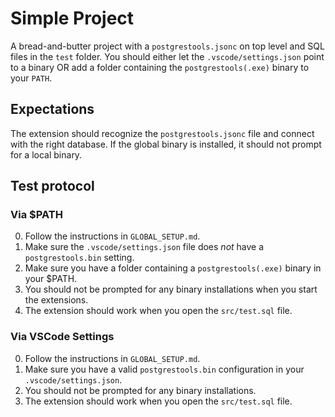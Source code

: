# Simple Project

A bread-and-butter project with a `postgrestools.jsonc` on top level and SQL files in the `test` folder.
You should either let the `.vscode/settings.json` point to a binary OR add a folder containing the `postgrestools(.exe)` binary to your `PATH`.

## Expectations

The extension should recognize the `postgrestools.jsonc` file and connect with the right database. If the global binary is installed, it should not prompt for a local binary.

## Test protocol

### Via $PATH

0. Follow the instructions in `GLOBAL_SETUP.md`.
1. Make sure the `.vscode/settings.json` file does _not_ have a `postgrestools.bin` setting.
2. Make sure you have a folder containing a `postgrestools(.exe)` binary in your $PATH.
3. You should not be prompted for any binary installations when you start the extensions.
4. The extension should work when you open the `src/test.sql` file.

### Via VSCode Settings

0. Follow the instructions in `GLOBAL_SETUP.md`.
1. Make sure you have a valid `postgrestools.bin` configuration in your `.vscode/settings.json`.
2. You should not be prompted for any binary installations.
3. The extension should work when you open the `src/test.sql` file.
